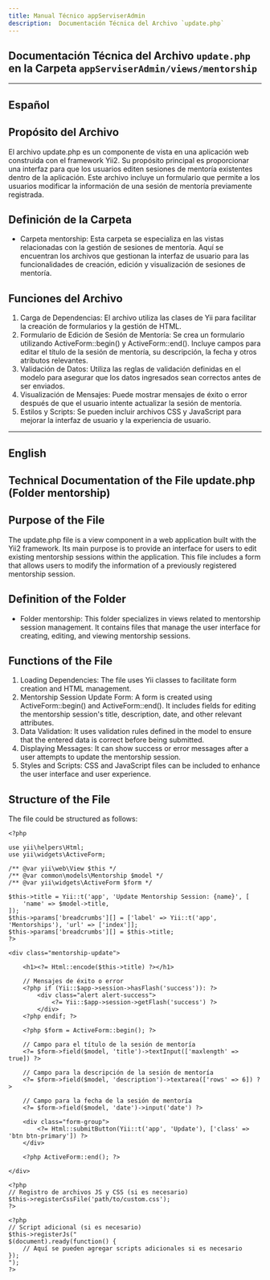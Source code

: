 ```yaml
---
title: Manual Técnico appServiserAdmin
description:  Documentación Técnica del Archivo `update.php`
---
```


## Documentación Técnica del Archivo `update.php` en la Carpeta `appServiserAdmin/views/mentorship`

---

## Español

## Propósito del Archivo
El archivo update.php es un componente de vista en una aplicación web construida con el framework Yii2. Su propósito principal es proporcionar una interfaz para que los usuarios editen sesiones de mentoría existentes dentro de la aplicación. Este archivo incluye un formulario que permite a los usuarios modificar la información de una sesión de mentoría previamente registrada.

## Definición de la Carpeta
- Carpeta mentorship: Esta carpeta se especializa en las vistas relacionadas con la gestión de sesiones de mentoría. Aquí se encuentran los archivos que gestionan la interfaz de usuario para las funcionalidades de creación, edición y visualización de sesiones de mentoría.

## Funciones del Archivo
1. Carga de Dependencias: El archivo utiliza las clases de Yii para facilitar la creación de formularios y la gestión de HTML.
2. Formulario de Edición de Sesión de Mentoría:
Se crea un formulario utilizando ActiveForm::begin() y ActiveForm::end().
Incluye campos para editar el título de la sesión de mentoría, su descripción, la fecha y otros atributos relevantes.
3. Validación de Datos:
Utiliza las reglas de validación definidas en el modelo para asegurar que los datos ingresados sean correctos antes de ser enviados.
4. Visualización de Mensajes:
Puede mostrar mensajes de éxito o error después de que el usuario intente actualizar la sesión de mentoría.
5. Estilos y Scripts:
Se pueden incluir archivos CSS y JavaScript para mejorar la interfaz de usuario y la experiencia de usuario.

---

## English

## Technical Documentation of the File update.php (Folder mentorship)

## Purpose of the File
The update.php file is a view component in a web application built with the Yii2 framework. Its main purpose is to provide an interface for users to edit existing mentorship sessions within the application. This file includes a form that allows users to modify the information of a previously registered mentorship session.

## Definition of the Folder
- Folder mentorship: This folder specializes in views related to mentorship session management. It contains files that manage the user interface for creating, editing, and viewing mentorship sessions.

## Functions of the File
1. Loading Dependencies: The file uses Yii classes to facilitate form creation and HTML management.
2. Mentorship Session Update Form:
A form is created using ActiveForm::begin() and ActiveForm::end().
It includes fields for editing the mentorship session's title, description, date, and other relevant attributes.
3. Data Validation:
It uses validation rules defined in the model to ensure that the entered data is correct before being submitted.
4. Displaying Messages:
It can show success or error messages after a user attempts to update the mentorship session.
5. Styles and Scripts:
CSS and JavaScript files can be included to enhance the user interface and user experience.

## Structure of the File
The file could be structured as follows:
```
<?php

use yii\helpers\Html;
use yii\widgets\ActiveForm;

/** @var yii\web\View $this */
/** @var common\models\Mentorship $model */
/** @var yii\widgets\ActiveForm $form */

$this->title = Yii::t('app', 'Update Mentorship Session: {name}', [
    'name' => $model->title,
]);
$this->params['breadcrumbs'][] = ['label' => Yii::t('app', 'Mentorships'), 'url' => ['index']];
$this->params['breadcrumbs'][] = $this->title;
?>

<div class="mentorship-update">

    <h1><?= Html::encode($this->title) ?></h1>

    // Mensajes de éxito o error
    <?php if (Yii::$app->session->hasFlash('success')): ?>
        <div class="alert alert-success">
            <?= Yii::$app->session->getFlash('success') ?>
        </div>
    <?php endif; ?>

    <?php $form = ActiveForm::begin(); ?>

    // Campo para el título de la sesión de mentoría
    <?= $form->field($model, 'title')->textInput(['maxlength' => true]) ?>

    // Campo para la descripción de la sesión de mentoría
    <?= $form->field($model, 'description')->textarea(['rows' => 6]) ?>

    // Campo para la fecha de la sesión de mentoría
    <?= $form->field($model, 'date')->input('date') ?>

    <div class="form-group">
        <?= Html::submitButton(Yii::t('app', 'Update'), ['class' => 'btn btn-primary']) ?>
    </div>

    <?php ActiveForm::end(); ?>

</div>

<?php
// Registro de archivos JS y CSS (si es necesario)
$this->registerCssFile('path/to/custom.css');
?>

<?php 
// Script adicional (si es necesario)
$this->registerJs("
$(document).ready(function() {
    // Aquí se pueden agregar scripts adicionales si es necesario
});
");
?>
```